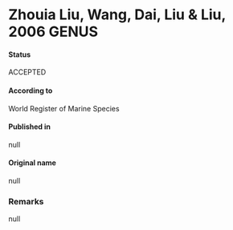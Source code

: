Zhouia Liu, Wang, Dai, Liu & Liu, 2006 GENUS
=======

#### Status
ACCEPTED

#### According to
World Register of Marine Species

#### Published in
null

#### Original name
null

### Remarks
null